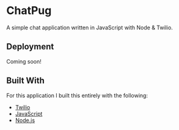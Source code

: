 # ChatPug
A simple chat application written in JavaScript with Node &amp; Twilio.

## Deployment
Coming soon!

## Built With
For this application I built this entirely with the following:
* [Twilio](https://www.twilio.com/) 
* [JavaScript](https://www.w3schools.com/js/)
* [Node.js](https://nodejs.org/en/)